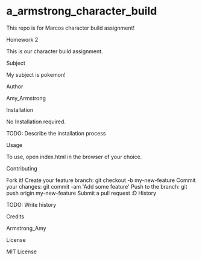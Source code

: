 # a_armstrong_character_build
This repo is for Marcos character build assignment!


Homework 2

This is our character build assignment.

Subject

My subject is pokemon!

Author

Amy_Armstrong

Installation

No Installation required.

TODO: Describe the installation process

Usage

To use, open index.html in the browser of your choice.

Contributing

Fork it!
Create your feature branch: git checkout -b my-new-feature
Commit your changes: git commit -am 'Add some feature'
Push to the branch: git push origin my-new-feature
Submit a pull request :D
History

TODO: Write history

Credits

Armstrong_Amy

License

MIT License

